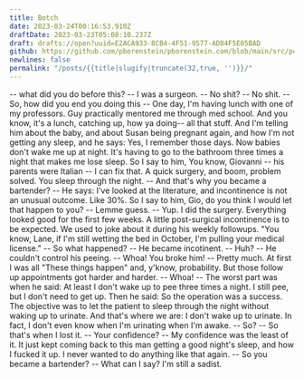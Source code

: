 ```yaml
---
title: Botch
date: 2023-03-24T00:16:53.910Z
draftDate: 2023-03-23T05:08:10.237Z
draft: drafts://open?uuid=E2ACA933-8CB4-4F51-9577-AD84F5E05BAD
github: https://github.com/pborenstein/pborenstein.com/blob/main/src/posts/e2aca933-8cb4-4f51-9577-ad84f5e05bad.md
newlines: false
permalink: "/posts/{{title|slugify|truncate(32,true, '')}}/"
---
```

-- what did you do before this?
-- I was a surgeon. 
-- No shit?
-- No shit.
-- So, how did you end you doing this
-- One day, I'm having lunch with one of my professors. Guy practically mentored me through med school. And you know, it's a lunch, catching up, how ya doing-- all that stuff. And I'm telling him about the baby, and about Susan being pregnant again, and how I'm not getting any sleep, and he says: Yes, I remember those days. Now babies don't wake me up at night. It's having to go to the bathroom three times a night that makes me lose sleep.
So I say to him, You know, Giovanni -- his parents were Italian -- I can fix that. A quick surgery, and boom, problem solved. You sleep through the night.
-- And that's why you became a bartender?
-- He says: I've looked at the literature, and incontinence is not an unusual outcome. Like 30%. So I say to him, Gio, do you think I would let that happen to you?
-- Lemme guess. 
-- Yup. I did the surgery. Everything looked good for the first few weeks. A little post-surgical incontinence is to be expected. We used to joke about it during his weekly followups. "You know, Lane, if I'm still wetting the bed in October, I'm pulling your medical license."
-- So what happened?
-- He became incotinent.
-- Huh?
-- He couldn't control his peeing. 
-- Whoa! You broke him!
-- Pretty much. At first I was all "These things happen" and, y'know, probability. But those follow up appointments got harder and harder.
-- Whoa!
-- The worst part was when he said: At least I don't wake up to pee three times a night. I still pee, but I don't need to get up. Then he said: So the operation was a success. The objective was to let the patient to sleep through the night without waking up to urinate. And that's where we are: I don't wake up to urinate. In fact, I don't even know when I'm urinating when I'm awake.
-- So?
-- So that's when I lost it. 
-- Your confidence?
-- My confidence was the least of it. It just kept coming back to this man getting a good night's sleep, and how I fucked it up. I never wanted to do anything like that again.
-- So you became a bartender?
-- What can I say? I'm still a sadist.
